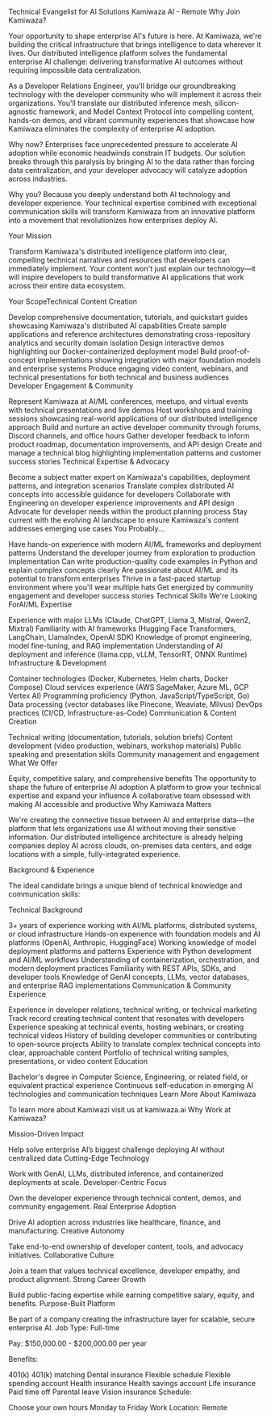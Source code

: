 Technical Evangelist for AI Solutions
Kamiwaza AI - Remote
Why Join Kamiwaza?

Your opportunity to shape enterprise AI's future is here. At Kamiwaza, we're building the critical infrastructure that brings intelligence to data wherever it lives. Our distributed intelligence platform solves the fundamental enterprise AI challenge: delivering transformative AI outcomes without requiring impossible data centralization.

As a Developer Relations Engineer, you'll bridge our groundbreaking technology with the developer community who will implement it across their organizations. You'll translate our distributed inference mesh, silicon-agnostic framework, and Model Context Protocol into compelling content, hands-on demos, and vibrant community experiences that showcase how Kamiwaza eliminates the complexity of enterprise AI adoption.

Why now? Enterprises face unprecedented pressure to accelerate AI adoption while economic headwinds constrain IT budgets. Our solution breaks through this paralysis by bringing AI to the data rather than forcing data centralization, and your developer advocacy will catalyze adoption across industries.

Why you? Because you deeply understand both AI technology and developer experience. Your technical expertise combined with exceptional communication skills will transform Kamiwaza from an innovative platform into a movement that revolutionizes how enterprises deploy AI.

Your Mission

Transform Kamiwaza's distributed intelligence platform into clear, compelling technical narratives and resources that developers can immediately implement. Your content won't just explain our technology—it will inspire developers to build transformative AI applications that work across their entire data ecosystem.

Your ScopeTechnical Content Creation

Develop comprehensive documentation, tutorials, and quickstart guides showcasing Kamiwaza's distributed AI capabilities
Create sample applications and reference architectures demonstrating cross-repository analytics and security domain isolation
Design interactive demos highlighting our Docker-containerized deployment model
Build proof-of-concept implementations showing integration with major foundation models and enterprise systems
Produce engaging video content, webinars, and technical presentations for both technical and business audiences
Developer Engagement & Community

Represent Kamiwaza at AI/ML conferences, meetups, and virtual events with technical presentations and live demos
Host workshops and training sessions showcasing real-world applications of our distributed intelligence approach
Build and nurture an active developer community through forums, Discord channels, and office hours
Gather developer feedback to inform product roadmap, documentation improvements, and API design
Create and manage a technical blog highlighting implementation patterns and customer success stories
Technical Expertise & Advocacy

Become a subject matter expert on Kamiwaza's capabilities, deployment patterns, and integration scenarios
Translate complex distributed AI concepts into accessible guidance for developers
Collaborate with Engineering on developer experience improvements and API design
Advocate for developer needs within the product planning process
Stay current with the evolving AI landscape to ensure Kamiwaza's content addresses emerging use cases
You Probably...

Have hands-on experience with modern AI/ML frameworks and deployment patterns
Understand the developer journey from exploration to production implementation
Can write production-quality code examples in Python and explain complex concepts clearly
Are passionate about AI/ML and its potential to transform enterprises
Thrive in a fast-paced startup environment where you'll wear multiple hats
Get energized by community engagement and developer success stories
Technical Skills We're Looking ForAI/ML Expertise

Experience with major LLMs (Claude, ChatGPT, Llama 3, Mistral, Qwen2, Mixtral)
Familiarity with AI frameworks (Hugging Face Transformers, LangChain, LlamaIndex, OpenAI SDK)
Knowledge of prompt engineering, model fine-tuning, and RAG implementation
Understanding of AI deployment and inference (llama.cpp, vLLM, TensorRT, ONNX Runtime)
Infrastructure & Development

Container technologies (Docker, Kubernetes, Helm charts, Docker Compose)
Cloud services experience (AWS SageMaker, Azure ML, GCP Vertex AI)
Programming proficiency (Python, JavaScript/TypeScript, Go)
Data processing (vector databases like Pinecone, Weaviate, Milvus)
DevOps practices (CI/CD, Infrastructure-as-Code)
Communication & Content Creation

Technical writing (documentation, tutorials, solution briefs)
Content development (video production, webinars, workshop materials)
Public speaking and presentation skills
Community management and engagement
What We Offer

Equity, competitive salary, and comprehensive benefits
The opportunity to shape the future of enterprise AI adoption
A platform to grow your technical expertise and expand your influence
A collaborative team obsessed with making AI accessible and productive
Why Kamiwaza Matters

We're creating the connective tissue between AI and enterprise data—the platform that lets organizations use AI without moving their sensitive information. Our distributed intelligence architecture is already helping companies deploy AI across clouds, on-premises data centers, and edge locations with a simple, fully-integrated experience.

Background & Experience

The ideal candidate brings a unique blend of technical knowledge and communication skills:

Technical Background

3+ years of experience working with AI/ML platforms, distributed systems, or cloud infrastructure
Hands-on experience with foundation models and AI platforms (OpenAI, Anthropic, HuggingFace)
Working knowledge of model deployment platforms and patterns
Experience with Python development and AI/ML workflows
Understanding of containerization, orchestration, and modern deployment practices
Familiarity with REST APIs, SDKs, and developer tools
Knowledge of GenAI concepts, LLMs, vector databases, and enterprise RAG implementations
Communication & Community Experience

Experience in developer relations, technical writing, or technical marketing
Track record creating technical content that resonates with developers
Experience speaking at technical events, hosting webinars, or creating technical videos
History of building developer communities or contributing to open-source projects
Ability to translate complex technical concepts into clear, approachable content
Portfolio of technical writing samples, presentations, or video content
Education

Bachelor's degree in Computer Science, Engineering, or related field, or equivalent practical experience
Continuous self-education in emerging AI technologies and communication techniques
Learn More About Kamiwaza

To learn more about Kamiwazi visit us at kamiwaza.ai
Why Work at Kamiwaza?

Mission-Driven Impact

Help solve enterprise AI’s biggest challenge deploying AI without centralized data
Cutting-Edge Technology

Work with GenAI, LLMs, distributed inference, and containerized deployments at scale.
Developer-Centric Focus

Own the developer experience through technical content, demos, and community engagement.
Real Enterprise Adoption

Drive AI adoption across industries like healthcare, finance, and manufacturing.
Creative Autonomy

Take end-to-end ownership of developer content, tools, and advocacy initiatives.
Collaborative Culture

Join a team that values technical excellence, developer empathy, and product alignment.
Strong Career Growth

Build public-facing expertise while earning competitive salary, equity, and benefits.
Purpose-Built Platform

Be part of a company creating the infrastructure layer for scalable, secure enterprise AI.
Job Type: Full-time

Pay: $150,000.00 - $200,000.00 per year

Benefits:

401(k)
401(k) matching
Dental insurance
Flexible schedule
Flexible spending account
Health insurance
Health savings account
Life insurance
Paid time off
Parental leave
Vision insurance
Schedule:

Choose your own hours
Monday to Friday
Work Location: Remote